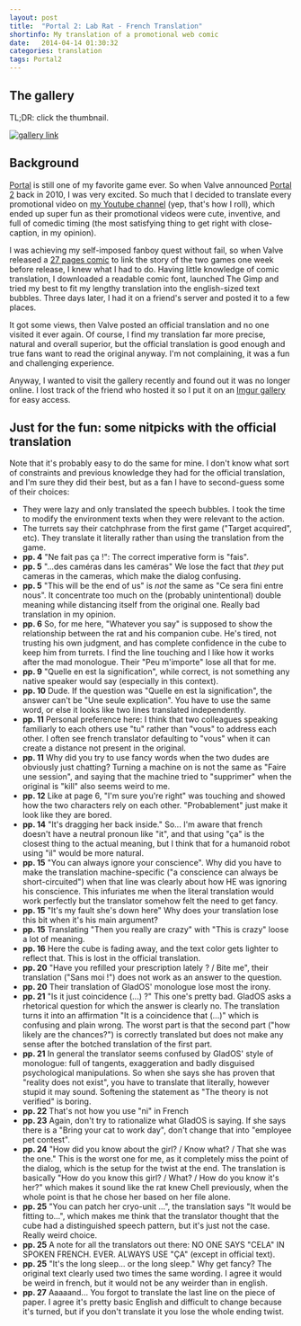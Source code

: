 ```yaml
---
layout: post
title:  "Portal 2: Lab Rat - French Translation"
shortinfo: My translation of a promotional web comic
date:   2014-04-14 01:30:32
categories: translation
tags: Portal2
---
```


## The gallery

TL;DR: click the thumbnail.

[<img src="http://i.imgur.com/3Fo8frEs.jpg" alt="gallery link" title="Click to access the gallery"/>](http://imgur.com/a/ExgIB)

## Background

[Portal](http://www.valvesoftware.com/games/portal.html) is still one of my favorite game ever. So when Valve announced [Portal 2](http://www.thinkwithportals.com/) back in 2010, I was very excited. So much that I decided to translate every promotional video on [my Youtube channel](http://www.youtube.com/watch?v=UVQ6mGATFAo&list=PLE9CDCB93C4AE5791) (yep, that's how I roll), which ended up super fun as their promotional videos were cute, inventive, and full of comedic timing (the most satisfying thing to get right with close-caption, in my opinion).

I was achieving my self-imposed fanboy quest without fail, so when Valve released a [27 pages comic](http://www.thinkwithportals.com/comic/?l=en) to link the story of the two games one week before release, I knew what I had to do. Having little knowledge of comic translation, I downloaded a readable comic font, launched The Gimp and tried my best to fit my lengthy translation into the english-sized text bubbles. Three days later, I had it on a friend's server and posted it to a few places.

It got some views, then Valve posted an official translation and no one visited it ever again. Of course, I find my translation far more precise, natural and overall superior, but the official translation is good enough and true fans want to read the original anyway. I'm not complaining, it was a fun and challenging experience.

Anyway, I wanted to visit the gallery recently and found out it was no longer online. I lost track of the friend who hosted it so I put it on an [Imgur gallery](http://imgur.com/a/ExgIB) for easy access.

## Just for the fun: some nitpicks with the official translation

Note that it's probably easy to do the same for mine. I don't know what sort of constraints and previous knowledge they had for the official translation, and I'm sure they did their best, but as a fan I have to second-guess some of their choices:

* They were lazy and only translated the speech bubbles. I took the time to modify the environment texts when they were relevant to the action.
* The turrets say their catchphrase from the first game ("Target acquired", etc). They translate it literally rather than using the translation from the game.
* **pp. 4** "Ne fait pas ça !": The correct imperative form is "fais".
* **pp. 5** "...des caméras dans les caméras" We lose the fact that *they* put cameras in the cameras, which make the dialog confusing.
* **pp. 5** "This will be the end of us" is *not* the same as "Ce sera fini entre nous". It concentrate too much on the (probably unintentional) double meaning while distancing itself from the original one. Really bad translation in my opinion.
* **pp. 6** So, for me here, "Whatever you say" is supposed to show the relationship between the rat and his companion cube. He's tired, not trusting his own judgment, and has complete confidence in the cube to keep him from turrets. I find the line touching and I like how it works after the mad monologue. Their "Peu m'importe" lose all that for me.
* **pp. 9** "Quelle en est la signification", while correct, is not something any native speaker would say (especially in this context).
* **pp. 10** Dude. If the question was "Quelle en est la signification", the answer can't be "Une seule explication". You have to use the same word, or else it looks like two lines translated independently.
* **pp. 11** Personal preference here: I think that two colleagues speaking familiarly to each others use "tu" rather than "vous" to address each other. I often see french translator defaulting to "vous" when it can create a distance not present in the original.
* **pp. 11** Why did you try to use fancy words when the two dudes are obviously just chatting? Turning a machine on is not the same as "Faire une session", and saying that the machine tried to "supprimer" when the original is "kill" also seems weird to me.
* **pp. 12** Like at page 6, "I'm sure you're right" was touching and showed how the two characters rely on each other. "Probablement" just make it look like they are bored.
* **pp. 14** "It's dragging her back inside." So... I'm aware that french doesn't have a neutral pronoun like "it", and that using "ça" is the closest thing to the actual meaning, but I think that for a humanoid robot using "il" would be more natural.
* **pp. 15** "You can always ignore your conscience". Why did you have to make the translation machine-specific ("a conscience can always be short-circuited") when that line was clearly about how HE was ignoring his conscience. This infuriates me when the literal translation would work perfectly but the translator somehow felt the need to get fancy.
* **pp. 15** "It's my fault she's down here" Why does your translation lose this bit when it's his main argument?
* **pp. 15** Translating "Then you really are crazy" with "This is crazy" loose a lot of meaning.
* **pp. 16** Here the cube is fading away, and the text color gets lighter to reflect that. This is lost in the official translation.
* **pp. 20** "Have you refilled your prescription lately ? / Bite me", their translation ("Sans moi !") does not work as an answer to the question.
* **pp. 20** Their translation of GladOS' monologue lose most the irony.
* **pp. 21** "Is it just coincidence (...) ?" This one's pretty bad. GladOS asks a rhetorical question for which the answer is clearly no. The translation turns it into an affirmation "It is a coincidence that (...)" which is confusing and plain wrong. The worst part is that the second part ("how likely are the chances?") is correctly translated but does not make any sense after the botched translation of the first part.
* **pp. 21** In general the translator seems confused by GladOS' style of monologue: full of tangents, exaggeration and badly disguised psychological manipulations. So when she says she has proven that "reality does not exist", you have to translate that literally, however stupid it may sound. Softening the statement as "The theory is not verified" is boring.
* **pp. 22** That's not how you use "ni" in French 
* **pp. 23** Again, don't try to rationalize what GladOS is saying. If she says there is a "Bring your cat to work day", don't change that into "employee pet contest".
* **pp. 24** "How did you know about the girl? / Know what? / That she was the one." This is the worst one for me, as it completely miss the point of the dialog, which is the setup for the twist at the end. The translation is basically "How do you know this girl? / What? / How do you know it's her?" which makes it sound like the rat knew Chell previously, when the whole point is that he chose her based on her file alone.
* **pp. 25** "You can patch her cryo-unit ...", the translation says "It would be fitting to...", which makes me think that the translator thought that the cube had a distinguished speech pattern, but it's just not the case. Really weird choice.
* **pp. 25** A note for all the translators out there: NO ONE SAYS "CELA" IN SPOKEN FRENCH. EVER. ALWAYS USE "ÇA" (except in official text).
* **pp. 25** "It's the long sleep... or the long sleep." Why get fancy? The original text clearly used two times the same wording. I agree it would be weird in french, but it would not be any weirder than in english.
* **pp. 27** Aaaaand... You forgot to translate the last line on the piece of paper. I agree it's pretty basic English and difficult to change because it's turned, but if you don't translate it you lose the whole ending twist.
